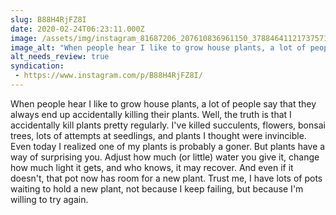 ```yaml
---
slug: B88H4RjFZ8I
date: 2020-02-24T06:23:11.000Z
image: /assets/img/instagram_81687206_207610836961150_3788464112173757128_n_18023268535260943.jpg
image_alt: "When people hear I like to grow house plants, a lot of people say that they always end up accidentally killing their plants. Well, the truth is that I accidentally kill plants pretty regularly. I've killed succulents, flowers, bonsai trees, lots of attempts at seedlings, and plants I thought were invincible. Even today I realized one of my plants is probably a goner. But plants have a way of surprising you. Adjust how much (or little) water you give it, change how much light it gets, and who knows, it may recover. And even if it doesn't, that pot now has room for a new plant. Trust me, I have lots of pots waiting to hold a new plant, not because I keep failing, but because I'm willing to try again."
alt_needs_review: true
syndication:
 - https://www.instagram.com/p/B88H4RjFZ8I/
---
```


When people hear I like to grow house plants, a lot of people say that they always end up accidentally killing their plants. Well, the truth is that I accidentally kill plants pretty regularly. I've killed succulents, flowers, bonsai trees, lots of attempts at seedlings, and plants I thought were invincible. Even today I realized one of my plants is probably a goner. But plants have a way of surprising you. Adjust how much (or little) water you give it, change how much light it gets, and who knows, it may recover. And even if it doesn't, that pot now has room for a new plant. Trust me, I have lots of pots waiting to hold a new plant, not because I keep failing, but because I'm willing to try again.

